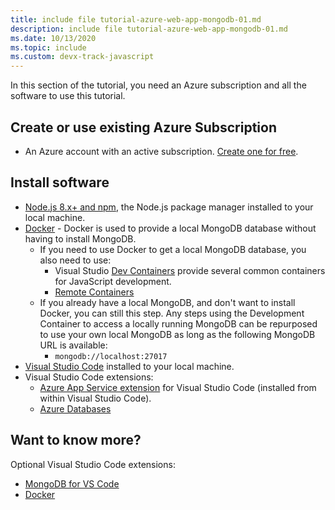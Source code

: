 ```yaml
---
title: include file tutorial-azure-web-app-mongodb-01.md
description: include file tutorial-azure-web-app-mongodb-01.md
ms.date: 10/13/2020
ms.topic: include
ms.custom: devx-track-javascript
---
```

In this section of the tutorial, you need an Azure subscription and all the software to use this tutorial.

## Create or use existing Azure Subscription 

* An Azure account with an active subscription. [Create one for free](https://azure.microsoft.com/free/?utm_source=campaign&utm_campaign=vscode-tutorial-appservice-extension&mktingSource=vscode-tutorial-appservice-extension).

## Install software

- [Node.js 8.x+ and npm](https://nodejs.org/en/download), the Node.js package manager installed to your local machine.
- [Docker](https://docs.docker.com/get-docker/) - Docker is used to provide a local MongoDB database without having to install MongoDB. 
    - If you need to use Docker to get a local MongoDB database, you also need to use:
        -  Visual Studio [Dev Containers](https://code.visualstudio.com/docs/remote/containers) provide several common containers for JavaScript development. 
        - [Remote Containers](https://marketplace.visualstudio.com/items?itemName=ms-vscode-remote.remote-containers)
    - If you already have a local MongoDB, and don't want to install Docker, you can still this step. Any steps using the Development Container to access a locally running MongoDB can be repurposed to use your own local MongoDB as long as the following MongoDB URL is available: 
        - `mongodb://localhost:27017`
- [Visual Studio Code](https://code.visualstudio.com/) installed to your local machine. 
- Visual Studio Code extensions:
    - [Azure App Service extension](https://marketplace.visualstudio.com/items?itemName=ms-azuretools.vscode-azureappservice) for Visual Studio Code (installed from within Visual Studio Code).
    - [Azure Databases](https://marketplace.visualstudio.com/items?itemName=ms-azuretools.vscode-cosmosdb)

## Want to know more? 

Optional Visual Studio Code extensions:
* [MongoDB for VS Code](https://marketplace.visualstudio.com/items?itemName=mongodb.mongodb-vscode)
* [Docker](https://marketplace.visualstudio.com/items?itemName=ms-azuretools.vscode-docker)